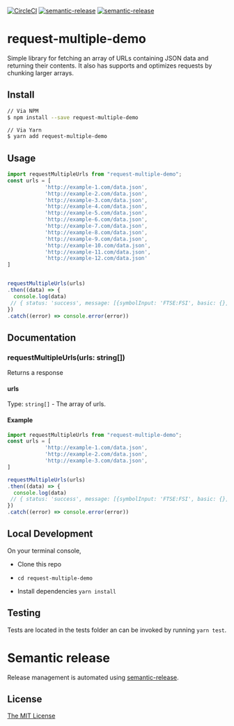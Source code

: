 [![CircleCI](https://circleci.com/gh/s-barrah/request-multiple-demo.svg?style=svg)](https://app.circleci.com/pipelines/github/s-barrah/encrypt-decrypt-library)
[![semantic-release](https://img.shields.io/badge/%20%20%F0%9F%93%A6%F0%9F%9A%80-semantic--release-e10079.svg)](https://github.com/semantic-release/semantic-release)
[![semantic-release](https://badge.fury.io/js/request-multiple-demo.svg)](https://www.npmjs.com/package/request-multiple-demo)


# request-multiple-demo

Simple library for fetching an array of URLs containing JSON data and returning their contents. It also has supports and optimizes requests by chunking larger arrays.


## Install
```bash
// Via NPM
$ npm install --save request-multiple-demo

// Via Yarn
$ yarn add request-multiple-demo
```

## Usage

```javascript
import requestMultipleUrls from "request-multiple-demo";
const urls = [
            'http://example-1.com/data.json',
            'http://example-2.com/data.json',
            'http://example-3.com/data.json',
            'http://example-4.com/data.json',
            'http://example-5.com/data.json',
            'http://example-6.com/data.json',
            'http://example-7.com/data.json',
            'http://example-8.com/data.json',
            'http://example-9.com/data.json',
            'http://example-10.com/data.json',
            'http://example-11.com/data.json',
            'http://example-12.com/data.json'
]


requestMultipleUrls(urls)
.then((data) => {
  console.log(data)
 // { status: 'success', message: [{symbolInput: 'FTSE:FSI', basic: {}, quote: {} }]}
})
.catch((error) => console.error(error))

```

## Documentation

### requestMultipleUrls(urls: string[])
Returns a response

#### urls
Type: `string[]` -
The array of urls.

#### Example
```javascript
import requestMultipleUrls from "request-multiple-demo";
const urls = [
            'http://example-1.com/data.json',
            'http://example-2.com/data.json',
            'http://example-3.com/data.json',
]

requestMultipleUrls(urls)
.then((data) => {
  console.log(data)
 // { status: 'success', message: [{symbolInput: 'FTSE:FSI', basic: {}, quote: {} }]}
})
.catch((error) => console.error(error))
```

## Local Development
On your terminal console,

- Clone this repo

- `cd request-multiple-demo`

- Install dependencies `yarn install`


## Testing
Tests are located in the tests folder an can be invoked by running `yarn test`.



# Semantic release
Release management is automated using [semantic-release](https://www.npmjs.com/package/semantic-release).



## License
[The MIT License](./LICENSE)
